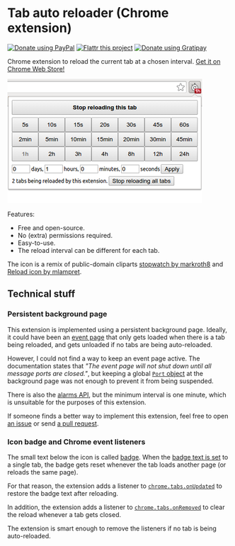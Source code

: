 Tab auto reloader (Chrome extension)
====================================

[![Donate using PayPal](https://www.paypalobjects.com/en_US/i/btn/btn_donate_SM.gif)](https://www.paypal.com/cgi-bin/webscr?cmd=_donations&business=denilsonsa%40gmail%2ecom&lc=US&item_name=Denilson&item_number=crx-reload-tab&currency_code=BRL) [![Flattr this project](https://api.flattr.com/button/flattr-badge-large.png)](https://flattr.com/submit/auto?user_id=denilsonsa&url=https%3A%2F%2Fgithub.com%2Fdenilsonsa%2Fcrx-reload-tab&title=crx-reload-tab&description=This+Chrome+extension+reloads+the+current+tab+at+a+chosen+interval.&tags=github&category=software) [![Donate using Gratipay](https://img.shields.io/gratipay/denilsonsa.svg)](https://gratipay.com/denilsonsa/)

Chrome extension to reload the current tab at a chosen interval. [Get it on Chrome Web Store!][cws]

[![Screenshot of this extension](./screenshot_440x280_2.png)][cws]

Features:

* Free and open-source.
* No (extra) permissions required.
* Easy-to-use.
* The reload interval can be different for each tab.

The icon is a remix of public-domain cliparts [stopwatch by
markroth8][stopwatch] and [Reload icon by mlampret][reload].

Technical stuff
---------------

### Persistent background page

This extension is implemented using a persistent background page. Ideally, it
could have been an [event page][event_pages] that only gets loaded when there
is a tab being reloaded, and gets unloaded if no tabs are being auto-reloaded.

However, I could not find a way to keep an event page active. The documentation
states that *"The event page will not shut down until all message ports are
closed."*, but keeping a global [`Port` object][port] at the background page
was not enough to prevent it from being suspended.

There is also the [alarms API][alarms], but the minimum interval is one minute,
which is unsuitable for the purposes of this extension.

If someone finds a better way to implement this extension, feel free to open
[an issue][issues] or send [a pull request][pulls].

### Icon badge and Chrome event listeners

The small text below the icon is called [badge][]. When the [badge text is
set][setBadgeText] to a single tab, the badge gets reset whenever the tab loads
another page (or reloads the same page).

For that reason, the extension adds a listener to
[`chrome.tabs.onUpdated`][onUpdated] to restore the badge text after reloading.

In addition, the extension adds a listener to
[`chrome.tabs.onRemoved`][onRemoved] to clear the reload whenever a tab gets
closed.

The extension is smart enough to remove the listeners if no tab is being
auto-reloaded.


[cws]: https://chrome.google.com/webstore/detail/knnahnemielbnanghaphjgheamgcjjcb
[issues]: https://github.com/denilsonsa/crx-reload-tab/issues
[pulls]: https://github.com/denilsonsa/crx-reload-tab/pulls
[reload]: https://openclipart.org/detail/171074/reload-icon
[stopwatch]: https://openclipart.org/detail/173421/stopwatch
[alarms]: https://developer.chrome.com/extensions/alarms
[event_pages]: https://developer.chrome.com/extensions/event_pages
[port]: https://developer.chrome.com/extensions/runtime#type-Port
[badge]: https://developer.chrome.com/extensions/browserAction#badge
[setBadgeText]: https://developer.chrome.com/extensions/browserAction#method-setBadgeText
[onUpdated]: https://developer.chrome.com/extensions/tabs#event-onUpdated
[onRemoved]: https://developer.chrome.com/extensions/tabs#event-onRemoved
